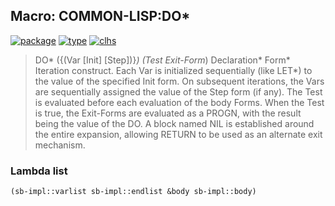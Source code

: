 ## Macro: COMMON-LISP:DO\*
[![package](https://img.shields.io/badge/Package-COMMON--LISP-5f9ea0.svg?style=social&colorA=999999)](../) [![type](https://img.shields.io/badge/Type-Macro-5f9ea0.svg?style=social&colorA=999999)](../#macro) [![clhs](https://img.shields.io/badge/CLHS-DO*-5f9ea0.svg?style=social&colorA=999999)](http://www.lispworks.com/documentation/HyperSpec/Body/m_do_do.htm) 

> DO* ({(Var [Init] [Step])}*) (Test Exit-Form*) Declaration* Form*
> Iteration construct. Each Var is initialized sequentially (like LET*) to the
> value of the specified Init form. On subsequent iterations, the Vars are
> sequentially assigned the value of the Step form (if any). The Test is
> evaluated before each evaluation of the body Forms. When the Test is true,
> the Exit-Forms are evaluated as a PROGN, with the result being the value
> of the DO. A block named NIL is established around the entire expansion,
> allowing RETURN to be used as an alternate exit mechanism.

### Lambda list
```cl
(sb-impl::varlist sb-impl::endlist &body sb-impl::body)
```

